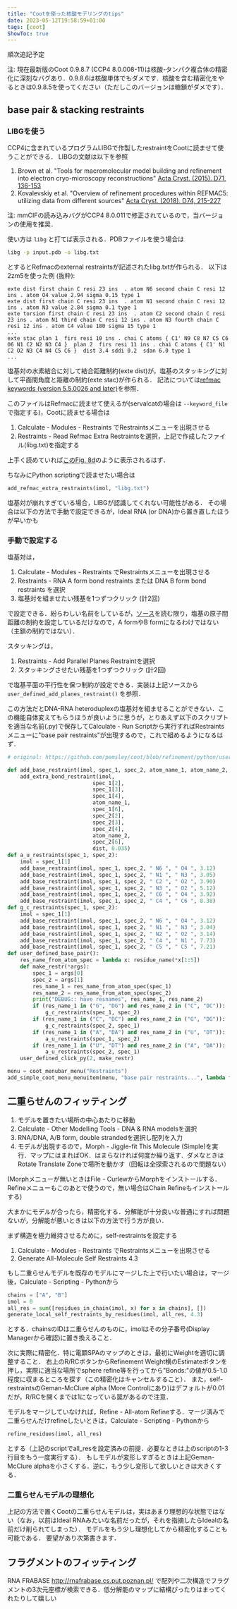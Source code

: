 ```yaml
---
title: "Cootを使った核酸モデリングのtips"
date: 2023-05-12T19:58:59+01:00
tags: [coot]
ShowToc: true
---
```


順次追記予定

注: 現在最新版のCoot 0.9.8.7 (CCP4 8.0.008-11)は核酸-タンパク複合体の精密化に深刻なバグあり．0.9.8.6は核酸単体でもダメです．核酸を含む精密化をやるときは0.9.8.5を使ってください（ただしこのバージョンは糖鎖がダメです）．

## base pair & stacking restraints
### LIBGを使う
CCP4に含まれているプログラムLIBGで作製したrestraintをCootに読ませて使うことができる．
LIBGの文献は以下を参照
1. Brown et al. "Tools for macromolecular model building and refinement into electron cryo-microscopy reconstructions" [Acta Cryst. (2015). D71, 136-153](https://doi.org/10.1107/S1399004714021683)
2. Kovalevskiy et al. "Overview of refinement procedures within REFMAC5: utilizing data from different sources" [Acta Cryst. (2018). D74, 215-227](https://doi.org/10.1107/S2059798318000979)

注: mmCIFの読み込みバグがCCP4 8.0.011で修正されているので，当バージョンの使用を推奨．

使い方は `libg` と打てば表示される．PDBファイルを使う場合は

```bash
libg -p input.pdb -o libg.txt
```

とするとRefmacのexternal restraintsが記述されたlibg.txtが作られる．
以下は2zm5を使った例 (抜粋):

```
exte dist first chain C resi 23 ins  . atom N6 second chain C resi 12 ins . atom O4 value 2.94 sigma 0.15 type 1 
exte dist first chain C resi 23 ins  . atom N1 second chain C resi 12 ins . atom N3 value 2.84 sigma 0.1 type 1 
exte torsion first chain C resi 23 ins  . atom C2 second chain C resi 23 ins . atom N1 third chain C resi 12 ins . atom N3 fourth chain C resi 12 ins . atom C4 value 180 sigma 15 type 1 
...
exte stac plan 1  firs resi 10 ins . chai C atoms { C1' N9 C8 N7 C5 C6 O6 N1 C2 N2 N3 C4 }  plan 2  firs resi 11 ins . chai C atoms { C1' N1 C2 O2 N3 C4 N4 C5 C6 }  dist 3.4 sddi 0.2  sdan 6.0 type 1
...
```

塩基対の水素結合に対して結合距離制約(exte dist)が，塩基のスタッキングに対して平面間角度と距離の制約(exte stac)が作られる．
記法については[refmac keywords (version 5.5.0026 and later)](https://www2.mrc-lmb.cam.ac.uk/groups/murshudov/content/refmac/refmac_keywords.html)を参照．

このファイルはRefmacに読ませて使えるが(servalcatの場合は `--keyword_file` で指定する)，Cootに読ませる場合は

1. Calculate - Modules - Restraints でRestraintsメニューを出現させる
2. Restraints - Read Refmac Extra Restraintsを選択，上記で作成したファイル(libg.txt)を指定する

上手く読めていれば[このFig. 8d](https://journals.iucr.org/d/issues/2015/01/00/ba5226/ba5226fig8.html)のように表示されるはず．

ちなみにPython scriptingで読ませたい場合は

```py
add_refmac_extra_restraints(imol, "libg.txt")
```

塩基対が崩れすぎている場合，LIBGが認識してくれない可能性がある．
その場合は以下の方法で手動で設定できるが，Ideal RNA (or DNA)から置き直したほうが早いかも

### 手動で設定する

塩基対は，

1. Calculate - Modules - Restraints でRestraintsメニューを出現させる
2. Restraints - RNA A form bond restraints または DNA B form bond restraints を選択
3. 塩基対を組ませたい残基を1つずつクリック (計2回)

で設定できる．紛らわしい名前をしているが，[ソース](https://github.com/pemsley/coot/blob/8711a215318fdd934ddc745cfbe56a83e31362c0/python/user_define_restraints.py#L159)を読む限り，塩基の原子間距離の制約を設定しているだけなので，A formやB formになるわけではない（主鎖の制約ではない）．

スタッキングは，

1. Restraints - Add Parallel Planes Restraintを選択
2. スタッキングさせたい残基を1つずつクリック (計2回)

で塩基平面の平行性を保つ制約が設定できる．実装は上記ソースから `user_defined_add_planes_restraint()` を参照．

この方法だとDNA-RNA heteroduplexの塩基対を組ませることができない．この機能自体変えてもらうほうが良いように思うが，とりあえず以下のスクリプトを適当な名前(.py)で保存してCalculate - Run Scriptから実行すればRestraintsメニューに"base pair restraints"が出現するので，これで組めるようになるはず．

```py
# original: https://github.com/pemsley/coot/blob/refinement/python/user_define_restraints.py

def add_base_restraint(imol, spec_1, spec_2, atom_name_1, atom_name_2, dist):
    add_extra_bond_restraint(imol,
                           spec_1[2],
                           spec_1[3],
                           spec_1[4],
                           atom_name_1,
                           spec_1[6],
                           spec_2[2],
                           spec_2[3],
                           spec_2[4],
                           atom_name_2,
                           spec_2[6],
                           dist, 0.035)
def a_u_restraints(spec_1, spec_2):
    imol = spec_1[1]
    add_base_restraint(imol, spec_1, spec_2, " N6 ", " O4 ", 3.12)
    add_base_restraint(imol, spec_1, spec_2, " N1 ", " N3 ", 3.05)
    add_base_restraint(imol, spec_1, spec_2, " C2 ", " O2 ", 3.90)
    add_base_restraint(imol, spec_1, spec_2, " N3 ", " O2 ", 5.12)
    add_base_restraint(imol, spec_1, spec_2, " C6 ", " O4 ", 3.92)
    add_base_restraint(imol, spec_1, spec_2, " C4 ", " C6 ", 8.38)
def g_c_restraints(spec_1, spec_2):
    imol = spec_1[1]
    add_base_restraint(imol, spec_1, spec_2, " N6 ", " O4 ", 3.12)
    add_base_restraint(imol, spec_1, spec_2, " N1 ", " N3 ", 3.04)
    add_base_restraint(imol, spec_1, spec_2, " N2 ", " O2 ", 3.14)
    add_base_restraint(imol, spec_1, spec_2, " C4 ", " N1 ", 7.73)
    add_base_restraint(imol, spec_1, spec_2, " C5 ", " C5 ", 7.21)
def user_defined_base_pair():
    res_name_from_atom_spec = lambda x: residue_name(*x[1:5])
    def make_restr(*args):
        spec_1 = args[0]
        spec_2 = args[1]
        res_name_1 = res_name_from_atom_spec(spec_1)
        res_name_2 = res_name_from_atom_spec(spec_2)
        print("DEBUG:: have resnames", res_name_1, res_name_2)
        if (res_name_1 in ("G", "DG") and res_name_2 in ("C", "DC")):
            g_c_restraints(spec_1, spec_2)
        if (res_name_1 in ("C", "DC") and res_name_2 in ("G", "DG")):
            g_c_restraints(spec_2, spec_1)
        if (res_name_1 in ("A", "DA") and res_name_2 in ("U", "DT")):
            a_u_restraints(spec_1, spec_2)
        if (res_name_1 in ("U", "DT") and res_name_2 in ("A", "DA")):
            a_u_restraints(spec_2, spec_1)
    user_defined_click_py(2, make_restr)

menu = coot_menubar_menu("Restraints")
add_simple_coot_menu_menuitem(menu, "base pair restraints...", lambda func: user_defined_base_pair())
```

## 二重らせんのフィッティング

1. モデルを置きたい場所の中心あたりに移動
2. Calculate - Other Modelling Tools - DNA & RNA modelsを選択
3. RNA/DNA, A/B form, double strandedを選択し配列を入力
4. モデルが出現するので，Morph - Jiggle-fit This Molecule (Simple)を実行．マップにはまればOK．はまらなければ何度か繰り返す．ダメなときはRotate Translate Zoneで場所を動かす（回転は全探索されるので問題ない）

(Morphメニューが無いときはFile - CurlewからMorphをインストールする．Refineメニューもこのあとで使うので，無い場合はChain Refineもインストールする)

大まかにモデルが合ったら，精密化する．分解能が十分良いな普通にすれば問題ないが，分解能が悪いときは以下の方法で行う方が良い．

まず構造を極力維持させるために，self-restraintsを設定する

1. Calculate - Modules - Restraints でRestraintsメニューを出現させる
2. Generate All-Molecule Self Restraints 4.3

もし二重らせんモデルを既存のモデルにマージした上で行いたい場合は，マージ後，Calculate - Scripting - Pythonから

```py
chains = ["A", "B"]
imol = 0
all_res = sum([residues_in_chain(imol, x) for x in chains], [])
generate_local_self_restraints_by_residues(imol, all_res, 4.3)
```

とする．chainsのIDは二重らせんのものに，imolはその分子番号(Display Managerから確認)に置き換えること．

次に実際に精密化．特に電顕SPAのマップのときは，最初にWeightを適切に調整すること．
右上のR/RCボタンからRefinement Weight横のEstimateボタンを押し，実際に適当な場所でsphere refine等を行ってから"Bonds:"の値が0.5-1.0程度に収まるところを探す（この精密化はキャンセルすること）．
また，self-restraintsのGeman-McClure alpha (More Controlにあり)はデフォルトが0.01だが，R/RCを開くまでは1になっている罠があるので注意．

モデルをマージしていなければ，Refine - All-atom Refineする．マージ済みで二重らせんだけrefineしたいときは，Calculate - Scripting - Pythonから

```py
refine_residues(imol, all_res)
```

とする（上記のscriptでall_resを設定済みの前提．必要なときは上のscriptの1-3行目をもう一度実行する）．
もしモデルが変形しすぎるときは上記Geman-McClure alphaを小さくする．逆に，もう少し変形して欲しいときは大きくする．

### 二重らせんモデルの理想化

上記の方法で置くCootの二重らせんモデルは，実はあまり理想的な状態ではない（なお，以前はIdeal RNAみたいな名前だったが，それを指摘したらIdealの名前だけ削られてしまった）．
モデルをもう少し理想化してから精密化することも可能である．
要望があり次第書きます．

## フラグメントのフィッティング

RNA FRABASE http://rnafrabase.cs.put.poznan.pl/ で配列や二次構造でフラグメントの3次元座標が検索できる．低分解能のマップに結構ぴったりはまってくれたりして嬉しい
